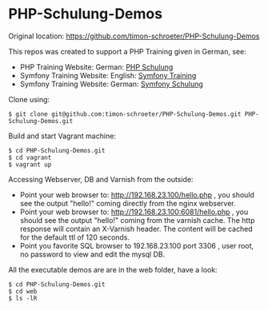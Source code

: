 PHP-Schulung-Demos
==================

Original location: https://github.com/timon-schroeter/PHP-Schulung-Demos

This repos was created to support a PHP Training given in German, see:
* PHP Training Website: German: [PHP Schulung](http://www.php-schulung.de/)
* Symfony Training Website: English: [Symfony Training](http://www.php-schulung.de/en/symfony-training/)
* Symfony Training Website: German: [Symfony Schulung](http://www.php-schulung.de/symfony-schulung/)


Clone using:
```
$ git clone git@github.com:timon-schroeter/PHP-Schulung-Demos.git PHP-Schulung-Demos.git
```
Build and start Vagrant machine:
```
$ cd PHP-Schulung-Demos.git
$ cd vagrant
$ vagrant up
```

Accessing Webserver, DB and Varnish from the outside:
* Point your web browser to: http://192.168.23.100/hello.php , you should see the output "hello!" coming directly from the nginx webserver.
* Point your web browser to: http://192.168.23.100:6081/hello.php , you should see the output "hello!" coming from the varnish cache. The http response will contain an X-Varnish header. The content will be cached for the default ttl of 120 seconds.
* Point you favorite SQL browser to 192.168.23.100 port 3306 , user root, no password to view and edit the mysql DB.

All the executable demos are are in the web folder, have a look:
```
$ cd PHP-Schulung-Demos.git
$ cd web
$ ls -lR
```

